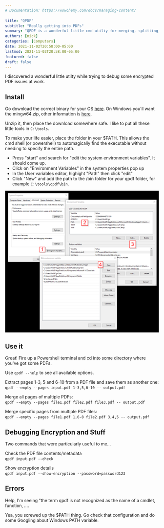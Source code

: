 ```yaml
---
# Documentation: https://wowchemy.com/docs/managing-content/

title: "QPDF"
subtitle: "Really getting into PDFs"
summary: "QPDF is a wonderful little cmd utiliy for merging, splitting, and debugging PDF files."
authors: [nick]
categories: [Computers]
date: 2021-11-02T20:58:00-05:00
lastmod: 2021-11-02T20:58:00-05:00
featured: false
draft: false
---
```


I discovered a wonderful little utilty while trying to debug some encrypted PDF issues at work.

## Install
Go download the correct binary for your OS [here](https://github.com/qpdf/qpdf/releases).  On Windows you'll want the mingw64.zip, other information is [here](https://github.com/qpdf/qpdf/blob/release-qpdf-10.3.2/README-what-to-download.md).

Unzip it, then place the download somewhere safe.  I like to put all these little tools in `C:\tools`.

To make your life easier, place the folder in your $PATH.  This allows the cmd shell (or powershell) to automagically find the executable without needing to specify the entire path.

- Press "start" and search for "edit the system environment variables".  It should come up.
- Click on "Environment Variables" in the system properties pop up
- In the User variables editor, highight "Path" then click "edit"
- Click "New" and add the path to the /bin folder for your qpdf folder, for example `C:\tools\qpdf\bin`.

![text](env_path.png)

## Use it
Great!  Fire up a Powershell terminal and cd into some directory where you've got some PDFs.

Use `qpdf --help` to see all available options.

Extract pages 1-3, 5 and 6-10 from a PDF file and save them as another one:  
`qpdf --empty --pages input.pdf 1-3,5,6-10 -- output.pdf`

Merge all  pages of multiple PDFs:  
`qpdf --empty --pages file1.pdf file2.pdf file3.pdf -- output.pdf`

Merge specific pages from multiple PDF files:  
`qpdf --empty --pages file1.pdf 1,6-8 file2.pdf 3,4,5 -- output.pdf`

## Debugging Encryption and Stuff
Two commands that were particularly useful to me...

Check the PDF file contents/metadata  
`qpdf input.pdf --check`

Show encryption details  
`qpdf input.pdf --show-encryption --password=password123`

## Errors
Help, I'm seeing "the term qpdf is not recognized as the name of a cmdlet, function, ....

Yea, you screwed up the $PATH thing.  Go check that configuration and do some Googling about Windows PATH variable.
